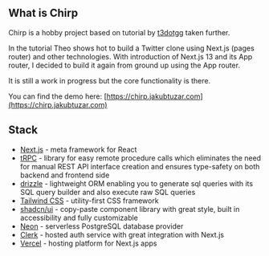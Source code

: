 ## What is Chirp

Chirp is a hobby project based on tutorial by [t3dotgg](https://github.com/t3dotgg) taken further.

In the tutorial Theo shows hot to build a Twitter clone using Next.js (pages router) and other
technologies. With introduction of Next.js 13 and its App router, I decided to build it again from
ground up using the App router.

It is still a work in progress but the core functionality is there.

You can find the demo here:  [https://chirp.jakubtuzar.com](https://chirp.jakubtuzar.com)

## Stack

* [Next.js](https://nextjs.org/) - meta framework for React
* [tRPC](https://trpc.io/) - library for easy remote procedure calls which eliminates the need for manual REST API interface creation and ensures type-safety on both backend and frontend side
* [drizzle](https://orm.drizzle.team/) - lightweight ORM enabling you to generate sql queries with its SQL query builder and also execute raw SQL queries
* [Tailwind CSS](https://tailwindcss.com/) - utility-first CSS framework
* [shadcn/ui](https://ui.shadcn.com/) - copy-paste component library with great style, built in accessibility and fully customizable
* [Neon](https://neon.tech/) - serverless PostgreSQL database provider
* [Clerk](https://clerk.dev/) - hosted auth service with great integration with Next.js
* [Vercel](https://vercel.com/) - hosting platform for Next.js apps